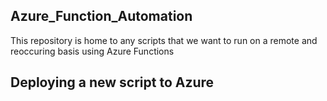 ## Azure_Function_Automation
This repository is home to any scripts that we want to run on a remote and reoccuring basis using Azure Functions

## Deploying a new script to Azure
